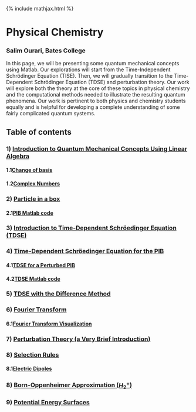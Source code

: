 {% include mathjax.html %}

#     **Physical Chemistry** 

### Salim Ourari, Bates College

In this page, we will be presenting some quantum mechanical concepts using Matlab.
Our explorations will start from the Time-Independent Schrödinger Equation (TISE). Then, we will gradually transition to the Time-Dependent Schrödinger Equation (TDSE) and perturbation theory. 
Our work will explore both the theory at the core of these topics in physical chemistry and the computational methods needed to illustrate the resulting quantum phenomena.
Our work is pertinent to both physics and chemistry students equally and is helpful for developing a complete understanding of some fairly complicated quantum systems. 


## Table of contents

### $1)$ [Introduction to Quantum Mechanical Concepts Using Linear Algebra](/Introduction.md)

#### 1.1[Change of basis](/ChangeofBasis.md)
#### 1.2[Complex Numbers](/complexnumbers.md)
     
### $2)$ [Particle in a box](/PIB.md)
#### 2.1[PIB Matlab code](/PIB2.html)

### $3)$ [Introduction to Time-Dependent Schröedinger Equation (TDSE)](/TDSE1.md)

### $4)$ [Time-Dependent Schröedinger Equation for the PIB](/TDSE2.md)
#### 4.1[TDSE for a Perturbed PIB](/TDSE3.md)
#### 4.2[TDSE Matlab code](/TDSE_time_ones.html)

### $5)$ [TDSE with the Difference Method](/difference.md)

### $6)$ [Fourier Transform](/fourier.md)
#### 6.1[Fourier Transform Visualization](/fourier2.md)

### $7)$ [Perturbation Theory (a Very Brief Introduction)](/perturb.md)


### $8)$ [Selection Rules](/selection.md)
#### 8.1[Electric Dipoles](/dipoles.md)

### $8)$ [Born-Oppenheimer Approximation ($H_2^+$)](/BOA.md)
### $9)$ [Potential Energy Surfaces](/ABC.md)
 


